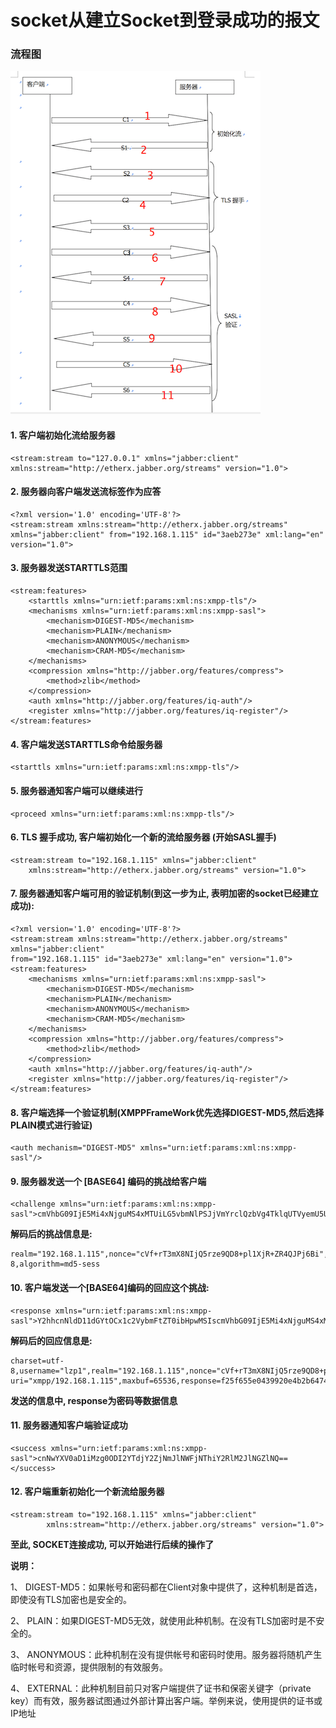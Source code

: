 # socket从建立Socket到登录成功的报文

### 流程图

![alt text](流程图.png "")

#### 1. 客户端初始化流给服务器

	<stream:stream to="127.0.0.1" xmlns="jabber:client"  xmlns:stream="http://etherx.jabber.org/streams" version="1.0">
	
#### 2. 服务器向客户端发送流标签作为应答

	<?xml version='1.0' encoding='UTF-8'?>
	<stream:stream xmlns:stream="http://etherx.jabber.org/streams" xmlns="jabber:client" from="192.168.1.115" id="3aeb273e" xml:lang="en" version="1.0">
	
#### 3. 服务器发送STARTTLS范围

	<stream:features>
        <starttls xmlns="urn:ietf:params:xml:ns:xmpp-tls"/>
        <mechanisms xmlns="urn:ietf:params:xml:ns:xmpp-sasl">
            <mechanism>DIGEST-MD5</mechanism>
            <mechanism>PLAIN</mechanism>
            <mechanism>ANONYMOUS</mechanism>
            <mechanism>CRAM-MD5</mechanism>
        </mechanisms>
        <compression xmlns="http://jabber.org/features/compress">
            <method>zlib</method>
        </compression>
        <auth xmlns="http://jabber.org/features/iq-auth"/>
        <register xmlns="http://jabber.org/features/iq-register"/>
    </stream:features>
    
#### 4. 客户端发送STARTTLS命令给服务器

	<starttls xmlns="urn:ietf:params:xml:ns:xmpp-tls"/>
	
#### 5. 服务器通知客户端可以继续进行

	<proceed xmlns="urn:ietf:params:xml:ns:xmpp-tls"/>
	
#### 6. TLS 握手成功, 客户端初始化一个新的流给服务器 (开始SASL握手)

	<stream:stream to="192.168.1.115" xmlns="jabber:client"
        xmlns:stream="http://etherx.jabber.org/streams" version="1.0">
        
#### 7. 服务器通知客户端可用的验证机制(到这一步为止, 表明加密的socket已经建立成功): 

	<?xml version='1.0' encoding='UTF-8'?>
	<stream:stream xmlns:stream="http://etherx.jabber.org/streams" xmlns="jabber:client"
    from="192.168.1.115" id="3aeb273e" xml:lang="en" version="1.0">
    <stream:features>
        <mechanisms xmlns="urn:ietf:params:xml:ns:xmpp-sasl">
            <mechanism>DIGEST-MD5</mechanism>
            <mechanism>PLAIN</mechanism>
            <mechanism>ANONYMOUS</mechanism>
            <mechanism>CRAM-MD5</mechanism>
        </mechanisms>
        <compression xmlns="http://jabber.org/features/compress">
            <method>zlib</method>
        </compression>
        <auth xmlns="http://jabber.org/features/iq-auth"/>
        <register xmlns="http://jabber.org/features/iq-register"/>
    </stream:features>	
    
#### 8. 客户端选择一个验证机制(XMPPFrameWork优先选择DIGEST-MD5,然后选择PLAIN模式进行验证)

	<auth mechanism="DIGEST-MD5" xmlns="urn:ietf:params:xml:ns:xmpp-sasl"/>
	
#### 9. 服务器发送一个 [BASE64] 编码的挑战给客户端

	<challenge xmlns="urn:ietf:params:xml:ns:xmpp-sasl">cmVhbG09IjE5Mi4xNjguMS4xMTUiLG5vbmNlPSJjVmYrclQzbVg4TklqUTVyemU5UUQ4K3BsMVhqUitaUjRRSlBqNkJpIixxb3A9ImF1dGgiLGNoYXJzZXQ9dXRmLTgsYWxnb3JpdGhtPW1kNS1zZXNz</challenge>
	
**解码后的挑战信息是:**

	realm="192.168.1.115",nonce="cVf+rT3mX8NIjQ5rze9QD8+pl1XjR+ZR4QJPj6Bi",qop="auth",charset=utf-8,algorithm=md5-sess
	
#### 10. 客户端发送一个[BASE64]编码的回应这个挑战:

	<response xmlns="urn:ietf:params:xml:ns:xmpp-sasl">Y2hhcnNldD11dGYtOCx1c2VybmFtZT0ibHpwMSIscmVhbG09IjE5Mi4xNjguMS4xMTUiLG5vbmNlPSJjVmYrclQzbVg4TklqUTVyemU5UUQ4K3BsMVhqUitaUjRRSlBqNkJpIixuYz0wMDAwMDAwMSxjbm9uY2U9IitSNzRpUjhzUkdxdE51VWdHY0JYYWZUbzI4N2VxWFVocVpGbno1RTAiLGRpZ2VzdC11cmk9InhtcHAvMTkyLjE2OC4xLjExNSIsbWF4YnVmPTY1NTM2LHJlc3BvbnNlPWYyNWY2NTVlMDQzOTkyMGU0YjJiNjQ3NDQ1Mzk5YzgxLHFvcD1hdXRoLGF1dGh6aWQ9Imx6cDEi</response>
	
**解码后的回应信息是:**

	charset=utf-8,username="lzp1",realm="192.168.1.115",nonce="cVf+rT3mX8NIjQ5rze9QD8+pl1XjR+ZR4QJPj6Bi",nc=00000001,cnonce="+R74iR8sRGqtNuUgGcBXafTo287eqXUhqZFnz5E0",digest-uri="xmpp/192.168.1.115",maxbuf=65536,response=f25f655e0439920e4b2b647445399c81,qop=auth,authzid="lzp1"
	
**发送的信息中, response为密码等数据信息**
	
#### 11. 服务器通知客户端验证成功

	<success xmlns="urn:ietf:params:xml:ns:xmpp-sasl">cnNwYXV0aD1iMzg0ODI2YTdjY2ZjNmJlNWFjNThiY2RlM2JlNGZlNQ==</success>
	
#### 12. 客户端重新初始化一个新流给服务器

	<stream:stream to="192.168.1.115" xmlns="jabber:client"
            xmlns:stream="http://etherx.jabber.org/streams" version="1.0">
            
**至此, SOCKET连接成功, 可以开始进行后续的操作了**
            
**说明：**

1、  DIGEST-MD5：如果帐号和密码都在Client对象中提供了，这种机制是首选，即使没有TLS加密也是安全的。

2、  PLAIN：如果DIGEST-MD5无效，就使用此种机制。在没有TLS加密时是不安全的。

3、  ANONYMOUS：此种机制在没有提供帐号和密码时使用。服务器将随机产生临时帐号和资源，提供限制的有效服务。

4、  EXTERNAL：此种机制目前只对客户端提供了证书和保密关键字（private key）而有效，服务器试图通过外部计算出客户端。举例来说，使用提供的证书或IP地址
